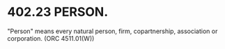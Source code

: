 402.23 PERSON.
==============

"Person" means every natural person, firm, copartnership, association or
corporation. (ORC 4511.01(W))
